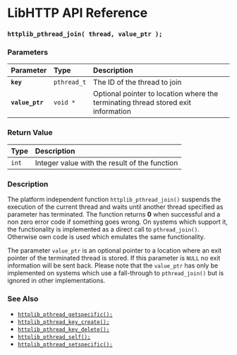 # LibHTTP API Reference

### `httplib_pthread_join( thread, value_ptr );`

### Parameters

| Parameter | Type | Description |
| :--- | :--- | :--- |
|**`key`**|`pthread_t`|The ID of the thread to join|
|**`value_ptr`**|`void *`|Optional pointer to location where the terminating thread stored exit information|

### Return Value

| Type | Description |
| :--- | :--- |
|`int`|Integer value with the result of the function|

### Description

The platform independent function `httplib_pthread_join()` suspends the execution of the current thread and waits until another thread specified as parameter has terminated. The function returns **0** when successful and a non zero error code if something goes wrong. On systems which support it, the functionality is implemented as a direct call to `pthread_join()`. Otherwise own code is used which emulates the same functionality.

The parameter `value_ptr` is an optional pointer to a location where an exit pointer of the terminated thread is stored. If this parameter is `NULL` no exit information will be sent back. Please note that the `value_ptr` has only be implemented on systems which use a fall-through to `pthread_join()` but is ignored in other implementations.

### See Also

* [`httplib_pthread_getspecific();`](httplib_pthread_getspecific.md)
* [`httplib_pthread_key_create();`](httplib_pthread_key_create.md)
* [`httplib_pthread_key_delete();`](httplib_pthread_key_delete.md)
* [`httplib_pthread_self();`](httplib_pthread_self.md)
* [`httplib_pthread_setspecific();`](httplib_pthread_setspecific.md)
